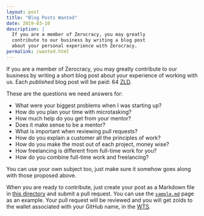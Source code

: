 ```yaml
---
layout: post
title: "Blog Posts Wanted"
date: 2019-03-10
description: |
  If you are a member of Zerocracy, you may greatly
  contribute to our business by writing a blog post
  about your personal experience with Zerocracy.
permalink: /wanted.html
---
```


If you are a member of Zerocracy, you may greatly contribute
to our business by writing a short blog post about your experience
of working with us. Each _published_ blog post will be paid:
64 [ZLD](https://www.zold.io).

These are the questions we need answers for:

  * What were your biggest problems when I was starting up?
  * How do you plan your time with microtasking?
  * How much help do you get from your mentor?
  * Does it make sense to be a mentor?
  * What is important when reviewing pull requests?
  * How do you explain a customer all the principles of work?
  * How do you make the most out of each project, money wise?
  * How freelancing is different from full-time work for you?
  * How do you combine full-time work and freelancing?

You can use your own subject too, just make sure it somehow goes along with
those proposed above.

When you are ready to contribute, just create your post as a Markdown
file in [this directory](https://github.com/zerocracy/zerocracy.github.io/tree/master/_drafts)
and submit a pull request. You can use the
[`sample.md`](https://github.com/zerocracy/zerocracy.github.io/blob/master/_drafts/sample.md)
page as an example. Your pull request will be reviewed
and you will get zolds to the wallet associated with your GitHub name,
in the [WTS](https://wts.zold.io).
